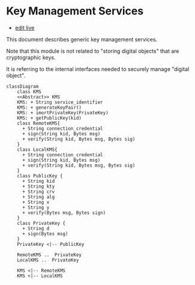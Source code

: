 # Key Management Services

- [edit live](https://mermaid.live/edit#pako:eNrNU8FugzAM_ZUop6K1_QBUVdq021apGlekKg0us0qSyQloqOu_L2soUMIHjANynp8fz8a5cGkK4CmXlbD2FUVJQuWa-eeGsLddFo6bzfPROhLSbbcD6oOUPbHMEeqSWaAGJRywAO3whEAPrBI0kHDwBu1eIC2ShywqQ25P2ATGYgiTiYrb18cK5R_pjEUytvsByviaXXYJKBvMSaM1SIdGHyTBzaGoBpbFUi86qlddspfWgWXKlslAaoDw1M7T7qEX6iquY2fvRorqPxrrh8lia14oxlwbt0BNhImqjLDvCGmjHuZ861nj_YLMOC8mA5wOrVMaaWx-VqthGCEd3v1SsfV6XBKy9x8bJfutDdK9ygS_1_MlV0BKYOGv462hnLtPUJDz1IeFoHPOc331PFE7k7Va8tRRDUtefxX-o93t5elJVBauv4PCNIA)

This document describes generic key management services.

Note that this module is not related to "storing digital objects" that are cryptographic keys.

It is referring to the internal interfaces needed to securely manage "digital object".


```mermaid
classDiagram
    class KMS
    <<Abstract>> KMS
    KMS: + String service_identifier
    KMS: + generateKeyPair()
    KMS: + imortPrivateKey(PrivateKey)
    KMS: + getPublicKey(kid)
    class RemoteKMS{
      + String connection_credential
      + sign(String kid, Bytes msg)
      + verify(String kid, Bytes msg, Bytes sig)
    }
    class LocalKMS{
      + String connection_credential
      + sign(String kid, Bytes msg)
      + verify(String kid, Bytes msg, Bytes sig)
    }
    class PublicKey {
      + String kid
      + String kty
      + String crv
      + String alg
      + String x
      + String y
      + verify(Bytes msg, Bytes sign)
    }
    class PrivateKey {
      + String d
      + sign(Bytes msg)
    }
    PrivateKey <|-- PublicKey
    
    RemoteKMS ..  PrivateKey
    LocalKMS ..  PrivateKey

    KMS <|-- RemoteKMS
    KMS <|-- LocalKMS
     
```
